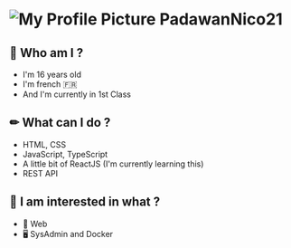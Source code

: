 # ![My Profile Picture](https://avatars.githubusercontent.com/u/63717504?s=400&u=000e0cf3bf6f81f2d8becad9d1844e844a3dc5fb&v=4) PadawanNico21 

## 👋 Who am I ?

- I'm 16 years old
- I'm french 🇫🇷
- And I'm currently in 1st Class

## ✏ What can I do ?

- HTML, CSS
- JavaScript, TypeScript
- A little bit of ReactJS (I'm currently learning this)
- REST API

## 🧐 I am interested in what ?

- 🔌 Web
- 🖥 SysAdmin and Docker
